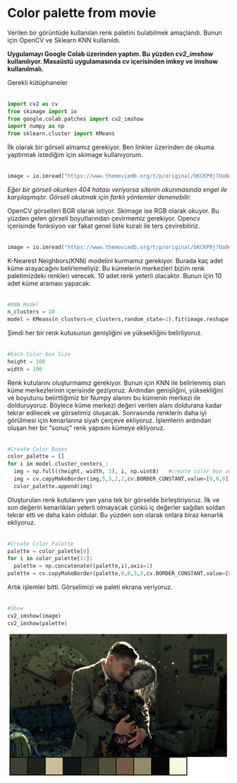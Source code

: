 # Color palette from movie

Verilen bir görüntüde kullanılan renk paletini bulabilmek amaçlandı. Bunun için OpenCV ve Sklearn KNN kullanıldı.

**Uygulamayı Google Colab üzerinden yaptım. Bu yüzden *cv2_imshow* kullanılıyor. Masaüstü uygulamasında cv içerisinden imkey ve imshow kullanılmalı.**

Gerekli kütüphaneler

~~~~python

import cv2 as cv
from skimage import io
from google.colab.patches import cv2_imshow
import numpy as np
from sklearn.cluster import KMeans

~~~~

İlk olarak bir görseli almamız gerekiyor. Ben linkler üzerinden de okuma yaptırmak istediğim için skimage kullanıyorum.

~~~~python

image = io.imread("https://www.themoviedb.org/t/p/original/bKCKP0j7Ua9qceKH0TEXRDQ3EVs.jpg")

~~~~

*Eğer bir görseli okurken 404 hatası veriyorsa sitenin okunmasında engel ile karşılaşmıştır. Görseli okutmak için farklı yöntemler denenebilir.*

OpenCV görselleri BGR olarak istiyor. Skimage ise RGB olarak okuyor. Bu yüzden gelen görseli boyutlarından çevirmemiz gerekiyor. Opencv içerisinde fonksiyon var fakat genel liste kuralı ile ters çevirebiliriz.

~~~~python

image = io.imread("https://www.themoviedb.org/t/p/original/bKCKP0j7Ua9qceKH0TEXRDQ3EVs.jpg")[:,:,::-1]

~~~~

K-Nearest Neighbors(KNN) modelini kurmamız gerekiyor. Burada kaç adet küme arayacağını belirlemeliyiz. Bu kümelerin merkezleri bizim renk paletimizdeki renkleri verecek. 10 adet renk yeterli olacaktır. Bunun için 10 adet küme araması yapacak.

~~~~python

#KNN Model
n_clusters = 10
model = KMeans(n_clusters=n_clusters,random_state=1).fit(image.reshape(-1,3))

~~~~

Şimdi her bir renk kutusunun genişliğini ve yüksekliğini belirliyoruz.

~~~~python

#Each Color-box Size
height = 100
width = 100

~~~~


Renk kutularını oluşturmamız gerekiyor. Bunun için KNN ile belirlenmiş olan küme merkezlerinin içerisinde geziyoruz. Ardından genişliğini, yüksekliğini ve boyutunu belirttiğimiz bir Numpy alanını bu kümenin merkezi ile dolduruyoruz. Böylece küme merkezi değeri verilen alanı doldurana kadar tekrar edilecek ve görselimiz oluşacak. Sonrasında renklerin daha iyi görülmesi için kenarlarına siyah çerçeve ekliyoruz. İşlemlerin ardından oluşan her bir “sonuç” renk yapısını kümeye ekliyoruz.

~~~~python

#Create Color Boxes
color_palette = []
for i in model.cluster_centers_: 
  img = np.full((height, width, 3), i, np.uint8)   #create color box and fill with center
  img = cv.copyMakeBorder(img,5,5,2,2,cv.BORDER_CONSTANT,value=[0,0,0])   #add black border
  color_palette.append(img)

~~~~


Oluşturulan renk kutularını yan yana tek bir görselde birleştiriyoruz. İlk ve son değerin kenarlıkları yeterli olmayacak çünkü iç değerler sağdan soldan tekrar etti ve daha kalın oldular. Bu yüzden son olarak onlara biraz kenarlık ekliyoruz.

~~~~python

#Create Color Palette
palette = color_palette[0]
for i in color_palette[1:]:
  palette = np.concatenate((palette,i),axis=1)
palette = cv.copyMakeBorder(palette,0,0,3,3,cv.BORDER_CONSTANT,value=[0,0,0])

~~~~

Artık işlemler bitti. Görselimizi ve paleti ekrana veriyoruz.

~~~~python

#Show
cv2_imshow(image)
cv2_imshow(palette)

~~~~

<img src='images/palette.png' />


























